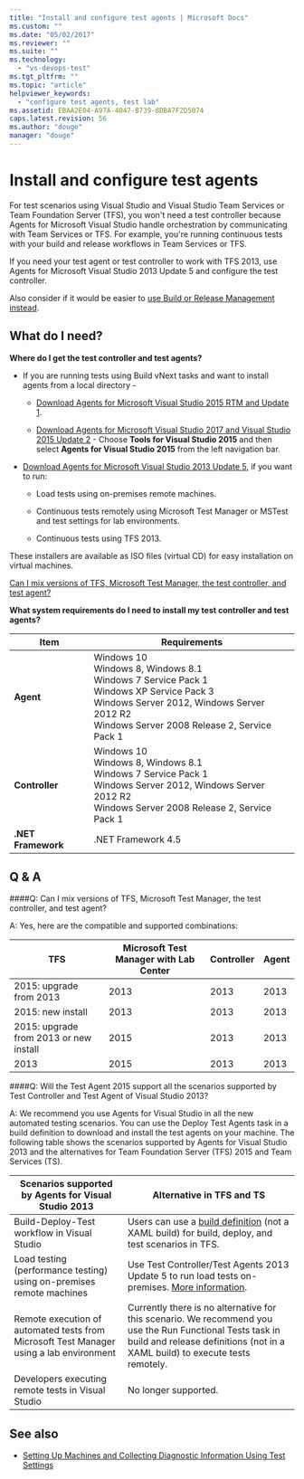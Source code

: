 ```yaml
---
title: "Install and configure test agents | Microsoft Docs"
ms.custom: ""
ms.date: "05/02/2017"
ms.reviewer: ""
ms.suite: ""
ms.technology: 
  - "vs-devops-test"
ms.tgt_pltfrm: ""
ms.topic: "article"
helpviewer_keywords: 
  - "configure test agents, test lab"
ms.assetid: EBAA2E04-A97A-4047-B739-8DBA7F2D5074
caps.latest.revision: 56
ms.author: "douge"
manager: "douge"
---
```

# Install and configure test agents

For test scenarios using Visual Studio and 
Visual Studio Team Services or Team Foundation Server (TFS), 
you won't need a test controller because Agents for Microsoft Visual Studio 
handle orchestration by communicating with Team Services or TFS. 
For example, you're running continuous tests with your build and release workflows in Team Services or TFS.

If you need your test agent or test controller to work with TFS 2013, 
use Agents for Microsoft Visual Studio 2013 Update 5 and configure the test controller.

Also consider if it would be easier to [use Build or Release Management instead](lab-management/use-build-or-rm-instead-of-lab-management.md).

## What do I need?

**Where do I get the test controller and test agents?**

* If you are running tests using Build vNext tasks and want to install agents from a local directory - 

  * [Download Agents for Microsoft Visual Studio 2015 RTM and Update 1](http://go.microsoft.com/fwlink/p/?LinkId=619266). 

  * [Download Agents for Microsoft Visual Studio 2017 and Visual Studio 2015 Update 2](https://www.visualstudio.com/downloads/download-visual-studio-vs) - Choose **Tools for Visual Studio 2015** and then select **Agents for Visual Studio 2015** from the left navigation bar.

* [Download Agents for Microsoft Visual Studio 2013 Update 5](http://go.microsoft.com/fwlink/p/?LinkId=619264), if you want to run:

  * Load tests using on-premises remote machines.

  * Continuous tests remotely using Microsoft Test Manager or MSTest and test settings for lab environments.

  * Continuous tests using TFS 2013.

These installers are available as ISO files (virtual CD) for easy installation on virtual machines. 

[Can I mix versions of TFS, Microsoft Test Manager, the test controller, and test agent?](#MixedVersions)

**What system requirements do I need to install my test controller and test agents?**

| Item | Requirements |
| ---- | ------------ |
| **Agent** | Windows 10<br />Windows 8, Windows 8.1<br />Windows 7 Service Pack 1<br />Windows XP Service Pack 3<br />Windows Server 2012, Windows Server 2012 R2<br />Windows Server 2008 Release 2, Service Pack 1 |
| **Controller** | Windows 10<br />Windows 8, Windows 8.1<br />Windows 7 Service Pack 1<br />Windows Server 2012, Windows Server 2012 R2<br />Windows Server 2008 Release 2, Service Pack 1 |
| **.NET Framework** | .NET Framework 4.5 |

## Q & A

<!-- BEGINSECTION class="m-qanda" -->

<a name="MixedVersions"></a>

####Q: Can I mix versions of TFS, Microsoft Test Manager, the test controller, and test agent?

A: Yes, here are the compatible and supported combinations:

| TFS | Microsoft Test Manager with Lab Center | Controller | Agent |
| --- | -------------------------------------- | ---------- | ----- |
| 2015: upgrade from 2013 | 2013 | 2013 |2013 |
| 2015: new install | 2013 | 2013 | 2013 |
| 2015: upgrade from 2013 or new install | 2015 | 2013 | 2013 |
| 2013 | 2015 | 2013 | 2013 |

####Q: Will the Test Agent 2015 support all the scenarios supported by Test Controller and Test Agent of Visual Studio 2013?

A: We recommend you use Agents for Visual Studio in all the new automated testing scenarios. 
You can use the Deploy Test Agents task in a build definition to download and install the test agents on your machine.
The following table shows the scenarios supported by Agents for Visual Studio 2013
and the alternatives for Team Foundation Server (TFS) 2015 and Team Services (TS).

| Scenarios supported by Agents for Visual Studio 2013 | Alternative in TFS and TS |
| --- | --- |
| Build-Deploy-Test workflow in Visual Studio | Users can use a [build definition](https://www.visualstudio.com/team-services/continuous-integration/) (not a XAML build) for build, deploy, and test scenarios in TFS. |
| Load testing (performance testing) using on-premises remote machines | Use Test Controller/Test Agents 2013 Update 5 to run load tests on-premises. [More information](https://msdn.microsoft.com/en-us/library/ff400223.aspx). |
| Remote execution of automated tests from Microsoft Test Manager using a lab environment | Currently there is no alternative for this scenario. We recommend you use the Run Functional Tests task in build and release definitions (not in a XAML build) to execute tests remotely. |
| Developers executing remote tests in Visual Studio | No longer supported. |

<!-- ENDSECTION -->

## See also

* [Setting Up Machines and Collecting Diagnostic Information Using Test Settings](https://msdn.microsoft.com/library/dd286743%28v=vs.140%29.aspx)
